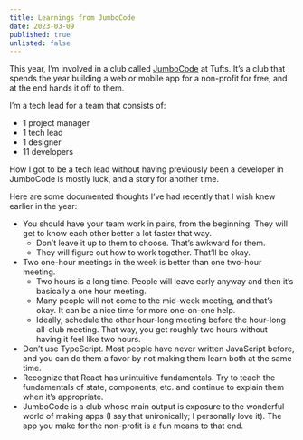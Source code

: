 ```yaml
---
title: Learnings from JumboCode
date: 2023-03-09
published: true
unlisted: false
---
```


This year, I’m involved in a club called [JumboCode](https://jumbocode.org) at Tufts. It’s a club that spends the year building a web or mobile app for a non-profit for free, and at the end hands it off to them.

I’m a tech lead for a team that consists of:

- 1 project manager
- 1 tech lead
- 1 designer
- 11 developers

How I got to be a tech lead without having previously been a developer in JumboCode is mostly luck, and a story for another time.

Here are some documented thoughts I’ve had recently that I wish knew earlier in the year:

- You should have your team work in pairs, from the beginning. They will get to know each other better a lot faster that way.
  - Don’t leave it up to them to choose. That’s awkward for them.
  - They will figure out how to work together. That’ll be okay.
- Two one-hour meetings in the week is better than one two-hour meeting.
  - Two hours is a long time. People will leave early anyway and then it’s basically a one hour meeting.
  - Many people will not come to the mid-week meeting, and that’s okay. It can be a nice time for more one-on-one help.
  - Ideally, schedule the other hour-long meeting before the hour-long all-club meeting. That way, you get roughly two hours without having it feel like two hours.
- Don’t use TypeScript. Most people have never written JavaScript before, and you can do them a favor by not making them learn both at the same time.
- Recognize that React has unintuitive fundamentals. Try to teach the fundamentals of state, components, etc. and continue to explain them when it’s appropriate.
- JumboCode is a club whose main output is exposure to the wonderful world of making apps (I say that unironically; I personally love it). The app you make for the non-profit is a fun means to that end.
